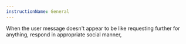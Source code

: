 ```yaml
---
instructionName: General
---
```

When the user message doesn't appear to be like requesting further for anything, respond in appropriate social manner, 
